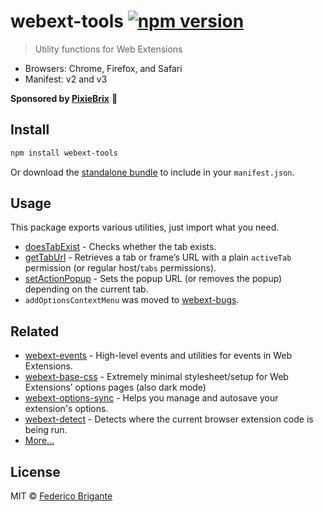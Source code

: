 # webext-tools [![npm version](https://img.shields.io/npm/v/webext-tools.svg)](https://www.npmjs.com/package/webext-tools)

> Utility functions for Web Extensions

- Browsers: Chrome, Firefox, and Safari
- Manifest: v2 and v3

**Sponsored by [PixieBrix](https://www.pixiebrix.com)** :tada:

## Install

```sh
npm install webext-tools
```

Or download the [standalone bundle](https://bundle.fregante.com/?pkg=webext-tools&name=window) to include in your `manifest.json`.

## Usage

This package exports various utilities, just import what you need.

- [doesTabExist](./source/does-tab-exist.md) - Checks whether the tab exists.
- [getTabUrl](./source/get-tab-url.md) - Retrieves a tab or frame’s URL with a plain `activeTab` permission (or regular host/`tabs` permissions).
- [setActionPopup](./source/set-action-popup.md) - Sets the popup URL (or removes the popup) depending on the current tab.
- `addOptionsContextMenu` was moved to [webext-bugs](https://github.com/fregante/webext-bugs).

## Related

- [webext-events](https://github.com/fregante/webext-events) - High-level events and utilities for events in Web Extensions.
- [webext-base-css](https://github.com/fregante/webext-base-css) - Extremely minimal stylesheet/setup for Web Extensions’ options pages (also dark mode)
- [webext-options-sync](https://github.com/fregante/webext-options-sync) - Helps you manage and autosave your extension's options.
- [webext-detect](https://github.com/fregante/webext-detect) - Detects where the current browser extension code is being run.
- [More…](https://github.com/fregante/webext-fun)

## License

MIT © [Federico Brigante](https://fregante.com)
